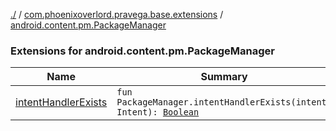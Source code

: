 [./](../../index.md) / [com.phoenixoverlord.pravega.base.extensions](../index.md) / [android.content.pm.PackageManager](./index.md)

### Extensions for android.content.pm.PackageManager

| Name | Summary |
|---|---|
| [intentHandlerExists](intent-handler-exists.md) | `fun PackageManager.intentHandlerExists(intent: Intent): `[`Boolean`](https://kotlinlang.org/api/latest/jvm/stdlib/kotlin/-boolean/index.html) |
